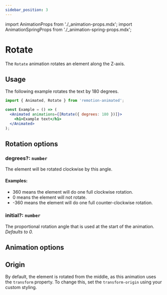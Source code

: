 ```yaml
---
sidebar_position: 3
---
```


import AnimationProps from './\_animation-props.mdx';
import AnimationSpringProps from './\_animation-spring-props.mdx';

# Rotate

The `Rotate` animation rotates an element along the Z-axis.

## Usage

The following example rotates the text by 180 degrees.

```jsx
import { Animated, Rotate } from 'remotion-animated';

const Example = () => (
  <Animated animations={[Rotate({ degrees: 180 })]}>
    <h1>Example text</h1>
  </Animated>
);
```

## Rotation options

### degrees?: `number`

The element will be rotated clockwise by this angle.

#### Examples:

- 360 means the element will do one full clockwise rotation.
- 0 means the element will not rotate.
- -360 means the element will do one full counter-clockwise rotation.

### initial?: `number`

The proportional rotation angle that is used at the start of the animation. _Defaults to 0._

## Animation options

<AnimationProps />
<AnimationSpringProps />

## Origin

By default, the element is rotated from the middle, as this animation uses the `transform` property.
To change this, set the `transform-origin` using your custom styling.
